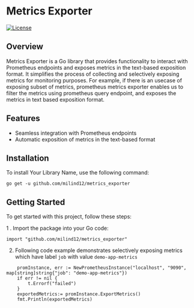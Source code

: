 # Metrics Exporter

[![License](https://img.shields.io/badge/license-MIT-blue.svg)](https://opensource.org/licenses/MIT)

## Overview

Metrics Exporter is a Go library that provides functionality to interact with Prometheus endpoints and exposes metrics in the text-based exposition format. It simplifies the process of collecting and selectively exposing metrics for monitoring purposes. For example, if there is an usecase of exposing subset of metrics, prometheus metrics exporter enables us to filter the metrics using prometheus query endpoint, and exposes the metrics in text based exposition format.

## Features

- Seamless integration with Prometheus endpoints
- Automatic exposition of metrics in the text-based format

## Installation

To install Your Library Name, use the following command:

```shell
go get -u github.com/milind12/metrics_exporter
```

## Getting Started

To get started with this project, follow these steps:

1 . Import the package into your Go code:

```
import "github.com/milind12/metrics_exporter"
```

2.  Following code example demonstrates selectively exposing metrics which have label `job` with value `demo-app-metrics`

```
    promInstance, err := NewPrometheusInstance("localhost", "9090", map[string]string{"job": "demo-app-metrics"})
	if err != nil {
		t.Errorf("failed")
	}
	exportedMetrics:= promInstance.ExportMetrics()
	fmt.Println(exportedMetrics)
```

